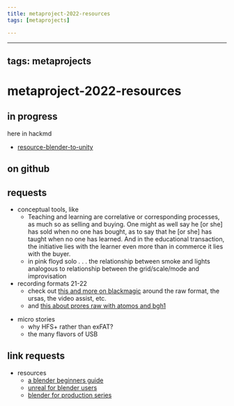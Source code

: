 ```yaml
---
title: metaproject-2022-resources
tags: [metaprojects]

---
```


---
tags: metaprojects
---

# metaproject-2022-resources

## in progress

here in hackmd

* [resource-blender-to-unity](/EwqjDtI-RD6qLWZ8NV5qRQ)



## on github

## requests


* conceptual tools, like
    * Teaching and learning are correlative or corresponding processes, as much so as selling and buying. One might as well say he [or she] has sold when no one has bought, as to say that he [or she] has taught when no one has learned. And in the educational transaction, the initiative lies with the learner even more than in commerce it lies with the buyer. 
    * in pink floyd solo . . . the relationship between smoke and lights analogous to relationship between the grid/scale/mode and improvisation
* recording formats 21-22
    * check out [this and more on blackmagic](https://www.blackmagicdesign.com/developer/product/camera) around the raw format, the ursas, the video assist, etc.
    * and [this about prores raw with atomos and bgh1](https://www.youtube.com/watch?v=xMgUY3HeCq4)
- micro stories
    - why HFS+ rather than exFAT?
    - the many flavors of USB


## link requests

* resources
    * [a blender beginners guide](https://www.youtube.com/watch?v=jnj2BL4chaQ&t=25s)
    * [unreal for blender users](https://www.youtube.com/watch?v=3jM_VLzRqlE)
    * [blender for production series](https://www.youtube.com/watch?v=8_o1MywoJhc)